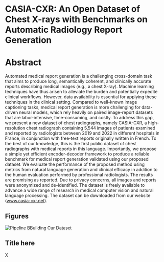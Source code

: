 # CASIA-CXR: An Open Dataset of Chest X-rays with Benchmarks on Automatic Radiology Report Generation

# Abstract
Automated medical report generation is a challenging cross-domain task that aims to produce long, semantically coherent, and clinically accurate reports describing medical images (e.g., a chest X-ray). Machine learning techniques have thus arisen to alleviate the burden and potentially expedite clinical workflows. However, data availability is essential for applying these techniques in the clinical setting. Compared to well-known image captioning tasks, medical report generation is more challenging for data-driven neural models, which rely heavily on paired image-report datasets that are labor-intensive, time-consuming, and costly. To address this gap, we present a new dataset of chest radiographs, namely CASIA-CXR, a high-resolution chest radiograph containing 5,544 images of patients examined and reported by radiologists between 2019 and 2022 in different hospitals in France, in conjunction with free-text reports originally written in French. To the best of our knowledge, this is the first public dataset of chest radiographs with medical reports in this language. Importantly, we propose a simple yet efficient encoder-decoder framework to produce a reliable benchmark for medical report generation validated using our proposed dataset. We evaluate the performance of the proposed method using metrics from natural language generation and clinical efficacy in addition to the human evaluation performed by professional radiologists. The results are promising as reported.  Due to privacy concerns, all images and reports were anonymized and de-identified. The dataset is freely available to advance a wide range of research in medical computer vision and natural language processing. The dataset can be downloaded from our website (www.casia-cxr.net).

## Figures

![Pipeline BBuilding Our Dataset](https://metmer.net/CASIA-CXR/Web/assets/images/xrays/Build.jpg)


## Title here
X

